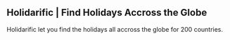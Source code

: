 ## Holidarific | Find Holidays Accross the Globe

Holidarific let you find the holidays all accross the globe for 200 countries.